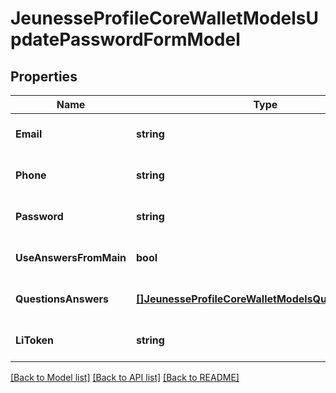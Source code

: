 # JeunesseProfileCoreWalletModelsUpdatePasswordFormModel

## Properties
Name | Type | Description | Notes
------------ | ------------- | ------------- | -------------
**Email** | **string** |  | [optional] [default to null]
**Phone** | **string** |  | [optional] [default to null]
**Password** | **string** |  | [optional] [default to null]
**UseAnswersFromMain** | **bool** |  | [optional] [default to null]
**QuestionsAnswers** | [**[]JeunesseProfileCoreWalletModelsQuestionAnswer**](Jeunesse.Profile.Core.Wallet.Models.QuestionAnswer.md) |  | [optional] [default to null]
**LiToken** | **string** |  | [optional] [default to null]

[[Back to Model list]](../README.md#documentation-for-models) [[Back to API list]](../README.md#documentation-for-api-endpoints) [[Back to README]](../README.md)



